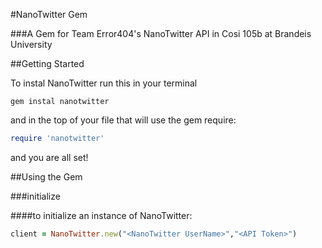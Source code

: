 #NanoTwitter Gem

###A Gem for Team Error404's NanoTwitter API in Cosi 105b at Brandeis University

##Getting Started

To instal NanoTwitter run this in your terminal

```
gem instal nanotwitter
```
and in the top of your file that will use the gem require:

```ruby
require 'nanotwitter'
```
and you are all set!

##Using the Gem

###initialize

####to initialize an instance of NanoTwitter:
```ruby
client = NanoTwitter.new("<NanoTwitter UserName>","<API Token>")
```
